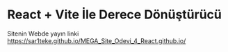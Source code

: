 # React + Vite İle Derece Dönüştürücü

Sitenin Webde yayın linki https://sar1teke.github.io/MEGA_Site_Odevi_4_React.github.io/
